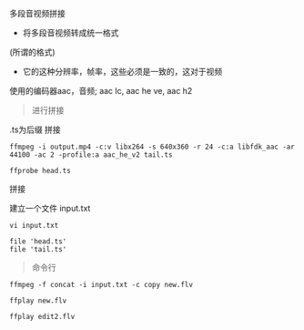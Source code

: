 多段音视频拼接

- 将多段音视频转成统一格式

(所谓的格式)

- 它的这种分辨率，帧率，这些必须是一致的，这对于视频


使用的编码器aac，音频; aac lc, aac he ve, aac h2

> 进行拼接

.ts为后缀 拼接

```
ffmpeg -i output.mp4 -c:v libx264 -s 640x360 -r 24 -c:a libfdk_aac -ar 44100 -ac 2 -profile:a aac_he_v2 tail.ts
```

```
ffprobe head.ts
```

拼接

建立一个文件 input.txt

```
vi input.txt

file 'head.ts'
file 'tail.ts'
```

> 命令行

```
ffmpeg -f concat -i input.txt -c copy new.flv

ffplay new.flv
```

```
ffplay edit2.flv
```
